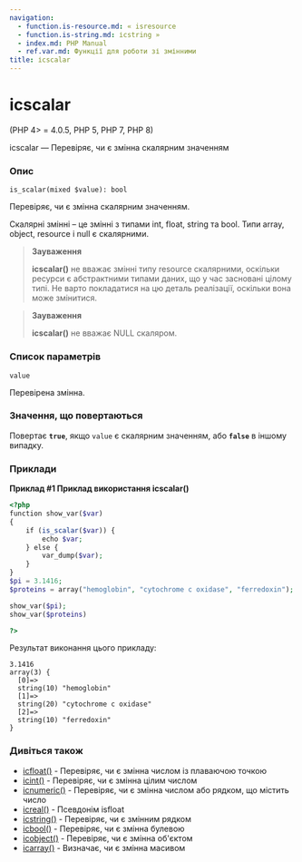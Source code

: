 ```yaml
---
navigation:
  - function.is-resource.md: « isresource
  - function.is-string.md: ісstring »
  - index.md: PHP Manual
  - ref.var.md: Функції для роботи зі змінними
title: ісscalar
---
```

# ісscalar

(PHP 4> = 4.0.5, PHP 5, PHP 7, PHP 8)

ісscalar — Перевіряє, чи є змінна скалярним значенням

### Опис

```methodsynopsis
is_scalar(mixed $value): bool
```

Перевіряє, чи є змінна скалярним значенням.

Скалярні змінні – це змінні з типами int, float, string та bool. Типи array, object, resource і null є скалярними.

> **Зауваження**
> 
> **ісscalar()** не вважає змінні типу resource скалярними, оскільки ресурси є абстрактними типами даних, що у час засновані цілому типі. Не варто покладатися на цю деталь реалізації, оскільки вона може змінитися.

> **Зауваження**
> 
> **ісscalar()** не вважає NULL скаляром.

### Список параметрів

`value`

Перевірена змінна.

### Значення, що повертаються

Повертає **`true`**, якщо `value` є скалярним значенням, або **`false`** в іншому випадку.

### Приклади

**Приклад #1 Приклад використання **ісscalar()****

```php
<?php
function show_var($var)
{
    if (is_scalar($var)) {
        echo $var;
    } else {
        var_dump($var);
    }
}
$pi = 3.1416;
$proteins = array("hemoglobin", "cytochrome c oxidase", "ferredoxin");

show_var($pi);
show_var($proteins)

?>
```

Результат виконання цього прикладу:

```
3.1416
array(3) {
  [0]=>
  string(10) "hemoglobin"
  [1]=>
  string(20) "cytochrome c oxidase"
  [2]=>
  string(10) "ferredoxin"
}
```

### Дивіться також

-   [ісfloat()](function.is-float.md) - Перевіряє, чи є змінна числом із плаваючою точкою
-   [ісint()](function.is-int.md) - Перевіряє, чи є змінна цілим числом
-   [ісnumeric()](function.is-numeric.md) - Перевіряє, чи є змінна числом або рядком, що містить число
-   [ісreal()](function.is-real.md) - Псевдонім isfloat
-   [ісstring()](function.is-string.md) - Перевіряє, чи є змінним рядком
-   [ісbool()](function.is-bool.md) - Перевіряє, чи є змінна булевою
-   [ісobject()](function.is-object.md) - Перевіряє, чи є змінна об'єктом
-   [ісarray()](function.is-array.md) - Визначає, чи є змінна масивом
